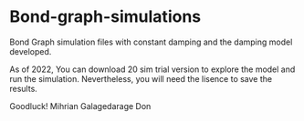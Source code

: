 # Bond-graph-simulations
Bond Graph simulation files with constant damping and the damping model developed.

As of 2022, You can download 20 sim trial version to explore the model and run the simulation. Nevertheless, you will need the lisence to save the results. 

Goodluck!
Mihrian Galagedarage Don
